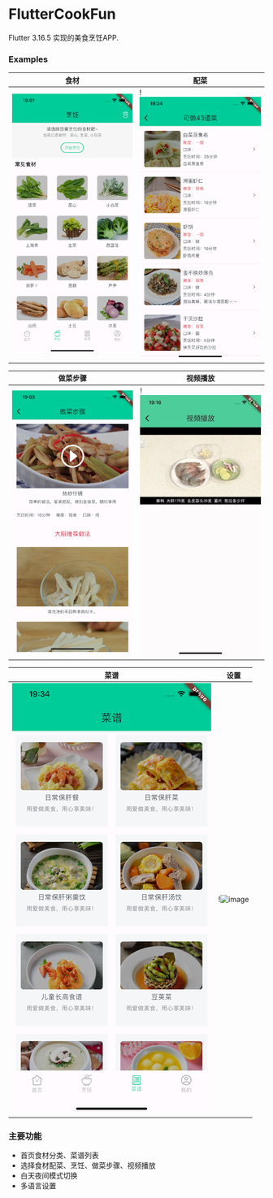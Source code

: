 # FlutterCookFun
Flutter 3.16.5 实现的美食烹饪APP.


 ### Examples
| 食材 | 配菜 |
| -- | -- |
|![image](https://github.com/developerjet/FlutterCookFun/blob/main/ScreenShot/iPhone_01.png)|!![image](https://github.com/developerjet/FlutterCookFun/blob/main/ScreenShot/iPhone_03.png)|

| 做菜步骤 | 视频播放 |
| -- | -- |
|![image](https://github.com/developerjet/FlutterCookFun/blob/main/ScreenShot/iPhone_02.png)|!![image](https://github.com/developerjet/FlutterCookFun/blob/main/ScreenShot/iPhone_06.jpg)|

| 菜谱 | 设置 |
| -- | -- |
|![image](https://github.com/developerjet/FlutterCookFun/blob/main/ScreenShot/iPhone_04.png)|!![image](https://github.com/developerjet/FlutterCookFun/blob/main/ScreenShot/iPhone_05)|


### 主要功能
- 首页食材分类、菜谱列表
- 选择食材配菜、烹饪、做菜步骤、视频播放
- 白天夜间模式切换
- 多语言设置

